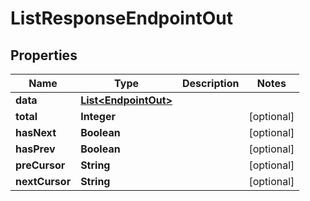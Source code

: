 

# ListResponseEndpointOut


## Properties

Name | Type | Description | Notes
------------ | ------------- | ------------- | -------------
**data** | [**List&lt;EndpointOut&gt;**](EndpointOut.md) |  | 
**total** | **Integer** |  |  [optional]
**hasNext** | **Boolean** |  |  [optional]
**hasPrev** | **Boolean** |  |  [optional]
**preCursor** | **String** |  |  [optional]
**nextCursor** | **String** |  |  [optional]



